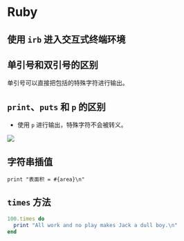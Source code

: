 # Ruby

## 使用 `irb` 进入交互式终端环境

## 单引号和双引号的区别
单引号可以直接把包括的特殊字符进行输出。

## `print`、`puts` 和 `p` 的区别
* 使用 `p` 进行输出，特殊字符不会被转义。

![](https://i.loli.net/2019/07/21/5d34869034b0819432.png)

## 字符串插值
`print "表面积 = #{area}\n"`

## `times` 方法
```ruby
100.times do
  print "All work and no play makes Jack a dull boy.\n"
end
```